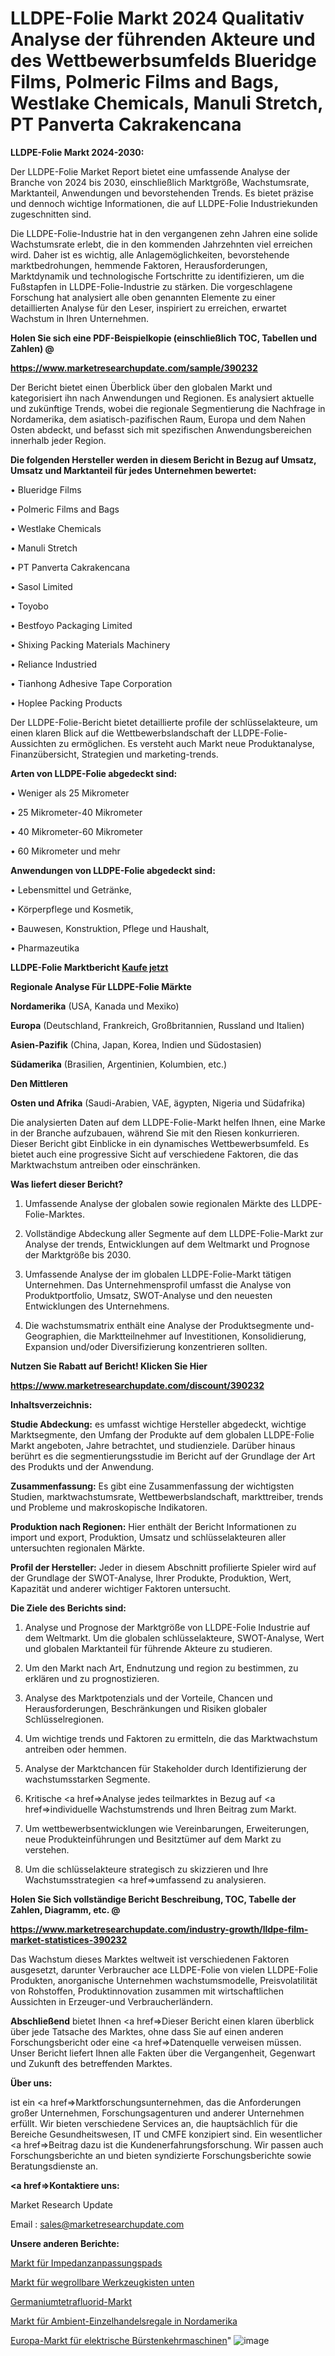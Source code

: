 # LLDPE-Folie Markt 2024 Qualitativ Analyse der führenden Akteure und des Wettbewerbsumfelds Blueridge Films, Polmeric Films and Bags, Westlake Chemicals, Manuli Stretch, PT Panverta Cakrakencana

<strong>LLDPE-Folie Markt 2024-2030:</strong>

Der LLDPE-Folie Market Report bietet eine umfassende Analyse der Branche von 2024 bis 2030, einschließlich Marktgröße, Wachstumsrate, Marktanteil, Anwendungen und bevorstehenden Trends. Es bietet präzise und dennoch wichtige Informationen, die auf LLDPE-Folie Industriekunden zugeschnitten sind.

Die LLDPE-Folie-Industrie hat in den vergangenen zehn Jahren eine solide Wachstumsrate erlebt, die in den kommenden Jahrzehnten viel erreichen wird. Daher ist es wichtig, alle Anlagemöglichkeiten, bevorstehende marktbedrohungen, hemmende Faktoren, Herausforderungen, Marktdynamik und technologische Fortschritte zu identifizieren, um die Fußstapfen in LLDPE-Folie-Industrie zu stärken. Die vorgeschlagene Forschung hat analysiert alle oben genannten Elemente zu einer detaillierten Analyse für den Leser, inspiriert zu erreichen, erwartet Wachstum in Ihren Unternehmen.



<strong>Holen Sie sich eine PDF-Beispielkopie (einschließlich TOC, Tabellen und Zahlen) @
</strong>

<strong><a href=https://www.marketresearchupdate.com/sample/390232>

<strong>https://www.marketresearchupdate.com/sample/390232</u></font></a></strong></strong>

Der Bericht bietet einen Überblick über den globalen Markt und kategorisiert ihn nach Anwendungen und Regionen. Es analysiert aktuelle und zukünftige Trends, wobei die regionale Segmentierung die Nachfrage in Nordamerika, dem asiatisch-pazifischen Raum, Europa und dem Nahen Osten abdeckt, und befasst sich mit spezifischen Anwendungsbereichen innerhalb jeder Region.



<strong>Die folgenden Hersteller werden in diesem Bericht in Bezug auf Umsatz, Umsatz und Marktanteil für jedes Unternehmen bewertet:</strong>

• Blueridge Films

• Polmeric Films and Bags

• Westlake Chemicals

• Manuli Stretch

• PT Panverta Cakrakencana

• Sasol Limited

• Toyobo

• Bestfoyo Packaging Limited

• Shixing Packing Materials Machinery

• Reliance Industried

• Tianhong Adhesive Tape Corporation

• Hoplee Packing Products

Der LLDPE-Folie-Bericht bietet detaillierte profile der schlüsselakteure, um einen klaren Blick auf die Wettbewerbslandschaft der LLDPE-Folie-Aussichten zu ermöglichen. Es versteht auch Markt neue Produktanalyse, Finanzübersicht, Strategien und marketing-trends.



<strong>Arten von LLDPE-Folie abgedeckt sind:</strong>

• Weniger als 25 Mikrometer

• 25 Mikrometer-40 Mikrometer

• 40 Mikrometer-60 Mikrometer

• 60 Mikrometer und mehr



<strong>Anwendungen von LLDPE-Folie abgedeckt sind:</strong>

• Lebensmittel und Getränke,

• Körperpflege und Kosmetik,

• Bauwesen, Konstruktion, Pflege und Haushalt,

• Pharmazeutika



<strong>LLDPE-Folie Marktbericht <a href=https://www.marketresearchupdate.com/buynow/390232>Kaufe jetzt</a></strong>



<strong>Regionale Analyse Für LLDPE-Folie Märkte</strong>



<strong>Nordamerika</strong> (USA, Kanada und Mexiko)



<strong>Europa</strong> (Deutschland, Frankreich, Großbritannien, Russland und Italien)



<strong>Asien-Pazifik</strong> (China, Japan, Korea, Indien und Südostasien)



<strong>Südamerika</strong> (Brasilien, Argentinien, Kolumbien, etc.)



<strong>Den Mittleren</strong> 

<strong>Osten und Afrika</strong> (Saudi-Arabien, VAE, ägypten, Nigeria und Südafrika)

Die analysierten Daten auf dem LLDPE-Folie-Markt helfen Ihnen, eine Marke in der Branche aufzubauen, während Sie mit den Riesen konkurrieren. Dieser Bericht gibt Einblicke in ein dynamisches Wettbewerbsumfeld. Es bietet auch eine progressive Sicht auf verschiedene Faktoren, die das Marktwachstum antreiben oder einschränken.



<strong>Was liefert dieser Bericht?</strong>

1. Umfassende Analyse der globalen sowie regionalen Märkte des LLDPE-Folie-Marktes.

2. Vollständige Abdeckung aller Segmente auf dem LLDPE-Folie-Markt zur Analyse der trends, Entwicklungen auf dem Weltmarkt und Prognose der Marktgröße bis 2030.

3. Umfassende Analyse der im globalen LLDPE-Folie-Markt tätigen Unternehmen. Das Unternehmensprofil umfasst die Analyse von Produktportfolio, Umsatz, SWOT-Analyse und den neuesten Entwicklungen des Unternehmens.

4. Die wachstumsmatrix enthält eine Analyse der Produktsegmente und-Geographien, die Marktteilnehmer auf Investitionen, Konsolidierung, Expansion und/oder Diversifizierung konzentrieren sollten.



<strong>Nutzen Sie Rabatt auf Bericht! Klicken Sie Hier
</strong>

<strong><a href=https://www.marketresearchupdate.com/discount/390232>https://www.marketresearchupdate.com/discount/390232</b></u></font></strong></a>



<strong>Inhaltsverzeichnis:</strong>



<strong>Studie Abdeckung:</strong> es umfasst wichtige Hersteller abgedeckt, wichtige Marktsegmente, den Umfang der Produkte auf dem globalen LLDPE-Folie Markt angeboten, Jahre betrachtet, und studienziele. Darüber hinaus berührt es die segmentierungsstudie im Bericht auf der Grundlage der Art des Produkts und der Anwendung.



<strong>Zusammenfassung:</strong> Es gibt eine Zusammenfassung der wichtigsten Studien, marktwachstumsrate, Wettbewerbslandschaft, markttreiber, trends und Probleme und makroskopische Indikatoren.



<strong>Produktion nach Regionen:</strong> Hier enthält der Bericht Informationen zu import und export, Produktion, Umsatz und schlüsselakteuren aller untersuchten regionalen Märkte.



<strong>Profil der Hersteller:</strong> Jeder in diesem Abschnitt profilierte Spieler wird auf der Grundlage der SWOT-Analyse, Ihrer Produkte, Produktion, Wert, Kapazität und anderer wichtiger Faktoren untersucht.



<strong>Die Ziele des Berichts sind:</strong>

1) Analyse und Prognose der Marktgröße von LLDPE-Folie Industrie auf dem Weltmarkt.
Um die globalen schlüsselakteure, SWOT-Analyse, Wert und globalen Marktanteil für führende Akteure zu studieren.

2) Um den Markt nach Art, Endnutzung und region zu bestimmen, zu erklären und zu prognostizieren.

3) Analyse des Marktpotenzials und der Vorteile, Chancen und Herausforderungen, Beschränkungen und Risiken globaler Schlüsselregionen.

4) Um wichtige trends und Faktoren zu ermitteln, die das Marktwachstum antreiben oder hemmen.

5) Analyse der Marktchancen für Stakeholder durch Identifizierung der wachstumsstarken Segmente.

6) Kritische <a href=>Analyse</a> jedes teilmarktes in Bezug auf <a href=>individuelle</a> Wachstumstrends und Ihren Beitrag zum Markt.

7) Um wettbewerbsentwicklungen wie Vereinbarungen, Erweiterungen, neue Produkteinführungen und Besitztümer auf dem Markt zu verstehen.

8) Um die schlüsselakteure strategisch zu skizzieren und Ihre Wachstumsstrategien <a href=>umfassend</a> zu analysieren.



<strong>Holen Sie Sich vollständige Bericht Beschreibung, TOC, Tabelle der Zahlen, Diagramm, etc. @ </strong>

<strong><a href=https://www.marketresearchupdate.com/industry-growth/lldpe-film-market-statistices-390232>https://www.marketresearchupdate.com/industry-growth/lldpe-film-market-statistices-390232</a></font></strong>

Das Wachstum dieses Marktes weltweit ist verschiedenen Faktoren ausgesetzt, darunter Verbraucher ace LLDPE-Folie von vielen LLDPE-Folie Produkten, anorganische Unternehmen wachstumsmodelle, Preisvolatilität von Rohstoffen, Produktinnovation zusammen mit wirtschaftlichen Aussichten in Erzeuger-und Verbraucherländern.



<strong>Abschließend</strong> bietet Ihnen <a href=>Dieser</a> Bericht einen klaren überblick über jede Tatsache des Marktes, ohne dass Sie auf einen anderen Forschungsbericht oder eine <a href=>Datenquelle</a> verweisen müssen. Unser Bericht liefert Ihnen alle Fakten über die Vergangenheit, Gegenwart und Zukunft des betreffenden Marktes.



<strong>Über uns:</strong>

 ist ein <a href=>Marktfors</a>chungsunternehmen, das die Anforderungen großer Unternehmen, Forschungsagenturen und anderer Unternehmen erfüllt. Wir bieten verschiedene Services an, die hauptsächlich für die Bereiche Gesundheitswesen, IT und CMFE konzipiert sind. Ein wesentlicher <a href=>Beitrag</a> dazu ist die Kundenerfahrungsforschung. Wir passen auch Forschungsberichte an und bieten syndizierte Forschungsberichte sowie Beratungsdienste an.



<strong><a href=>Kontaktiere uns:</a></strong>

Market Research Update

Email : sales@marketresearchupdate.com



<strong>Unsere anderen Berichte:</strong>

<a href=https://www.linkedin.com/pulse/impedance-matching-pads-market-2023-trends-new>Markt für Impedanzanpassungspads</a>

<a href=https://www.linkedin.com/pulse/bottom-roll-away-tool-chests-market-size-industry>Markt für wegrollbare Werkzeugkisten unten</a>

<a href=https://www.linkedin.com/pulse/germanium-tetrafluoride-market-research-report>Germaniumtetrafluorid-Markt</a>

<a href=https://www.linkedin.com/pulse/north-america-ambient-retail-shelving-market>Markt für Ambient-Einzelhandelsregale in Nordamerika</a>

<a href=https://www.linkedin.com/pulse/europe-power-brush-sweepers-market-2023-industry-outlook>Europa-Markt für elektrische Bürstenkehrmaschinen</a>"
![image](https://github.com/Gayatrikarjule/Market-Analysis-361/assets/97346546/ac6b2281-6c0c-4dd0-94e6-b409273000a9)
